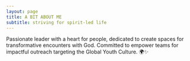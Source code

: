 ```yaml
---
layout: page
title: A BIT ABOUT ME
subtitle: striving for spirit-led life
---
```


Passionate leader with a heart for people, dedicated to create spaces for transformative encounters with God.
Committed to empower teams for impactful outreach targeting the Global Youth Culture. 🌍✨
